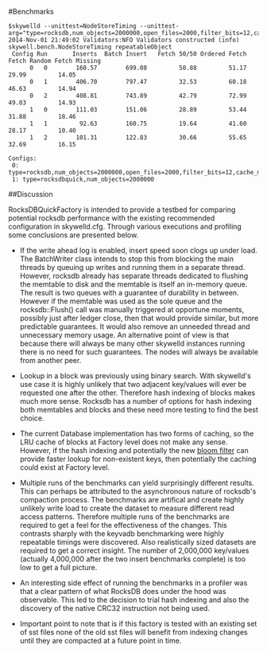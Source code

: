 #Benchmarks

```
$skywelld --unittest=NodeStoreTiming --unittest-arg="type=rocksdb,num_objects=2000000,open_files=2000,filter_bits=12,cache_mb=256,file_size_mb=8,file_size_mult=2;type=rocksdbquick,num_objects=2000000"
2014-Nov-01 21:49:02 Validators:NFO Validators constructed (info)
skywell.bench.NodeStoreTiming repeatableObject
 Config Run       Inserts  Batch Insert   Fetch 50/50 Ordered Fetch  Fetch Random Fetch Missing
      0   0        160.57        699.08         50.88         51.17         29.99         14.05
      0   1        406.70        797.47         32.53         60.18         46.63         14.94
      0   2        408.81        743.89         42.79         72.99         49.03         14.93
      1   0        111.03        151.06         28.89         53.44         31.88         18.46
      1   1         92.63        160.75         19.64         41.60         28.17         10.40
      1   2        101.31        122.83         30.66         55.65         32.69         16.15

Configs:
 0: type=rocksdb,num_objects=2000000,open_files=2000,filter_bits=12,cache_mb=256,file_size_mb=8,file_size_mult=2
 1: type=rocksdbquick,num_objects=2000000
```

##Discussion

RocksDBQuickFactory is intended to provide a testbed for comparing potential rocksdb performance with the existing recommended configuration in skywelld.cfg. Through various executions and profiling some conclusions are presented below.

* If the write ahead log is enabled, insert speed soon clogs up under load. The BatchWriter class intends to stop this from blocking the main threads by queuing up writes and running them in a separate thread. However, rocksdb already has separate threads dedicated to flushing the memtable to disk and the memtable is itself an in-memory queue. The result is two queues with a guarantee of durability in between. However if the memtable was used as the sole queue and the rocksdb::Flush() call was manually triggered at opportune moments, possibly just after ledger close, then that would provide similar, but more predictable guarantees. It would also remove an unneeded thread and unnecessary memory usage. An alternative point of view is that because there will always be many other skywelld instances running there is no need for such guarantees. The nodes will always be available from another peer.

* Lookup in a block was previously using binary search. With skywelld's use case it is highly unlikely that two adjacent key/values will ever be requested one after the other. Therefore hash indexing of blocks makes much more sense. Rocksdb has a number of options for hash indexing both memtables and blocks and these need more testing to find the best choice.

* The current Database implementation has two forms of caching, so the LRU cache of blocks at Factory level does not make any sense. However, if the hash indexing and potentially the new [bloom filter](http://rocksdb.org/blog/1427/new-bloom-filter-format/) can provide faster lookup for non-existent keys, then potentially the caching could exist at Factory level.

* Multiple runs of the benchmarks can yield surprisingly different results. This can perhaps be attributed to the asynchronous nature of rocksdb's compaction process. The benchmarks are artifical and create highly unlikely write load to create the dataset to measure different read access patterns. Therefore multiple runs of the benchmarks are required to get a feel for the effectiveness of the changes. This contrasts sharply with the keyvadb benchmarking were highly repeatable timings were discovered. Also realistically sized datasets are required to get a correct insight. The number of 2,000,000 key/values (actually 4,000,000 after the two insert benchmarks complete) is too low to get a full picture.

* An interesting side effect of running the benchmarks in a profiler was that a clear pattern of what RocksDB does under the hood was observable. This led to the decision to trial hash indexing and also the discovery of the native CRC32 instruction not being used.

* Important point to note that is if this factory is tested with an existing set of sst files none of the old sst files will benefit from indexing changes until they are compacted at a future point in time.
